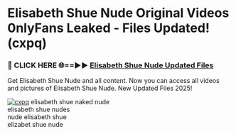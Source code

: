 # Elisabeth Shue Nude Original Videos 0nlyFans Leaked - Files Updated! (cxpq)

<h3>🔴 CLICK HERE 🌐==►► <a href="https://tinyurl.com/52m3yx9h" rel="nofollow">Elisabeth Shue Nude Updated Files</a></h3>

Get Elisabeth Shue Nude and all content. Now you can access all videos and pictures of Elisabeth Shue Nude. New Updated Files 2025!

[![cxpq](https://i.imgur.com/TnHtlc8.gif)](https://tinyurl.com/52m3yx9h)
elisabeth shue naked nude<br>
elisabeth shue nudes<br>
nude elisabeth shue<br>
elizabet shue nude